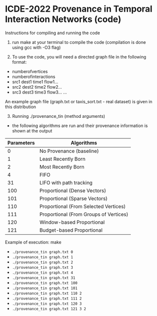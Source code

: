 # ICDE-2022 Provenance in Temporal Interaction Networks (code)

Instructions for compiling and running the code

1) run make at your terminal to compile the code (compilation is done using gcc with -O3 flag)

2) To use the code, you will need a directed graph file in the following format:
- numberofvertices
- numberofinteractions
- src1 dest1 time1 flow1...
- src2 dest2 time2 flow2...
- src3 dest3 time3 flow3...
...

An example graph file (graph.txt or taxis_sort.txt - real dataset) is given in this distribution

3) Running ./provenance_tin <graph file> <method> (method arguments)
- the following algorithms are run and their provenance information is shown at the output
  
  
| Parameters | Algorithms |
| ------ | ------ |
| 0 | No Provenance (baseline) |
| 1 |	Least Recently Born |
| 2 |	Most Recently Born |
| 4 |	FIFO |
| 31 |	LIFO with path tracking |
| 100 |	Proportional (Dense Vectors) |
| 101 |	Proportional (Sparse Vectors) | 
| 110 |	Proportional (From Selected Vertices) |
| 111 |	Proportional (From Groups of Vertices) |
| 120 |	Window-based Proportional |
| 121 |	Budget-based Proportional |

Example of execution:
make
- ` ./provenance_tin graph.txt 0 `
- ` ./provenance_tin graph.txt 1 `
- ` ./provenance_tin graph.txt 2 `
- ` ./provenance_tin graph.txt 3 `
- ` ./provenance_tin graph.txt 4 `
- ` ./provenance_tin graph.txt 31 `
- ` ./provenance_tin graph.txt 100 `
- ` ./provenance_tin graph.txt 101 `
- ` ./provenance_tin graph.txt 110 2 `
- ` ./provenance_tin graph.txt 111 2 `
- ` ./provenance_tin graph.txt 120 3 `
- ` ./provenance_tin graph.txt 121 3 2 `
